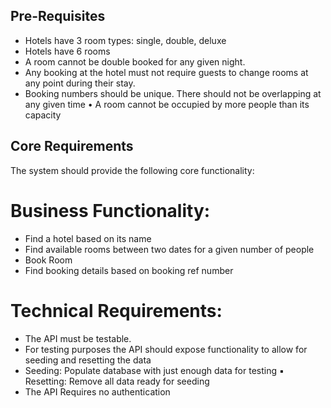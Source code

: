 ## Pre-Requisites
- Hotels have 3 room types: single, double, deluxe 
- Hotels have 6 rooms  
- A room cannot be double booked for any given night.  
- Any booking at the hotel must not require guests to change rooms at any point during their  stay. 
- Booking numbers should be unique. There should not be overlapping at any given time  • A room cannot be occupied by more people than its capacity

## Core Requirements
The system should provide the following core functionality:  
# Business Functionality:  
- Find a hotel based on its name 
- Find available rooms between two dates for a given number of people 
- Book Room 
- Find booking details based on booking ref number 

# Technical Requirements:
- The API must be testable. 
- For testing purposes the API should expose functionality to allow for seeding and  resetting the data 
- Seeding: Populate database with just enough data for testing ▪ Resetting: Remove all data ready for seeding 
- The API Requires no authentication

